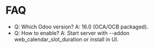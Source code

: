 # FAQ

- Q: Which Odoo version? A: 16.0 (OCA/OCB packaged).
- Q: How to enable? A: Start server with --addon web_calendar_slot_duration or install in UI.
